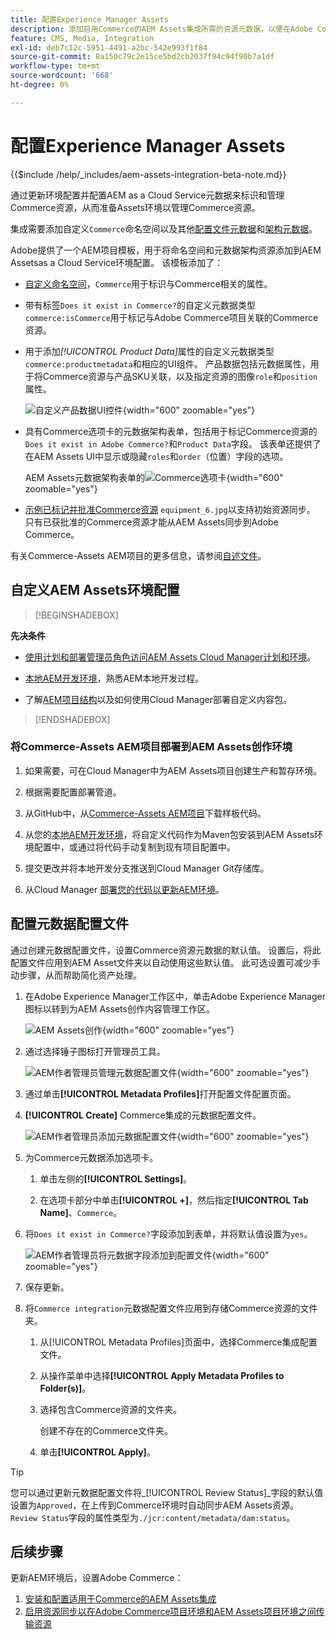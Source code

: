 ```yaml
---
title: 配置Experience Manager Assets
description: 添加启用Commerce的AEM Assets集成所需的资源元数据，以便在Adobe Commerce和Experience Manager Assets项目之间同步资源。
feature: CMS, Media, Integration
exl-id: deb7c12c-5951-4491-a2bc-542e993f1f84
source-git-commit: 8a150c79c2e15ce5bd2cb2037f94c94f90b7a1df
workflow-type: tm+mt
source-wordcount: '668'
ht-degree: 0%

---
```


# 配置Experience Manager Assets

{{$include /help/_includes/aem-assets-integration-beta-note.md}}

通过更新环境配置并配置AEM as a Cloud Service元数据来标识和管理Commerce资源，从而准备Assets环境以管理Commerce资源。

集成需要添加自定义`Commerce`命名空间以及其他[配置文件元数据](https://experienceleague.adobe.com/en/docs/experience-manager-cloud-service/content/assets/manage/metadata-profiles)和[架构元数据](https://experienceleague.adobe.com/en/docs/experience-manager-cloud-service/content/assets/manage/metadata-schemas)。

Adobe提供了一个AEM项目模板，用于将命名空间和元数据架构资源添加到AEM Assetsas a Cloud Service环境配置。 该模板添加了：

- [自定义命名空间](https://github.com/ankumalh/assets-commerce/blob/main/ui.config/jcr_root/apps/commerce/config/org.apache.sling.jcr.repoinit.RepositoryInitializer~commerce-namespaces.cfg.json)，`Commerce`用于标识与Commerce相关的属性。

- 带有标签`Does it exist in Commerce?`的自定义元数据类型`commerce:isCommerce`用于标记与Adobe Commerce项目关联的Commerce资源。

- 用于添加&#x200B;*[!UICONTROL Product Data]*&#x200B;属性的自定义元数据类型`commerce:productmetadata`和相应的UI组件。 产品数据包括元数据属性，用于将Commerce资源与产品SKU关联，以及指定资源的图像`role`和`position`属性。

  ![自定义产品数据UI控件](./assets/aem-commerce-sku-metadata-fields-from-template.png){width="600" zoomable="yes"}

- 具有Commerce选项卡的元数据架构表单，包括用于标记Commerce资源的`Does it exist in Adobe Commerce?`和`Product Data`字段。 该表单还提供了在AEM Assets UI中显示或隐藏`roles`和`order`（位置）字段的选项。

  AEM Assets元数据架构表单的![Commerce选项卡](./assets/assets-configure-metadata-schema-form-editor.png){width="600" zoomable="yes"}

- [示例已标记并批准Commerce资源](https://github.com/ankumalh/assets-commerce/blob/main/ui.content/src/main/content/jcr_root/content/dam/wknd/en/activities/hiking/equipment_6.jpg/.content.xml) `equipment_6.jpg`以支持初始资源同步。 只有已获批准的Commerce资源才能从AEM Assets同步到Adobe Commerce。

有关Commerce-Assets AEM项目的更多信息，请参阅[自述文件](https://github.com/ankumalh/assets-commerce)。

## 自定义AEM Assets环境配置

>[!BEGINSHADEBOX]

**先决条件**

- [使用计划和部署管理员角色访问AEM Assets Cloud Manager计划和环境](https://experienceleague.adobe.com/en/docs/experience-manager-cloud-service/content/onboarding/journey/cloud-manager#access-sysadmin-bo)。

- [本地AEM开发环境](https://experienceleague.adobe.com/en/docs/experience-manager-learn/cloud-service/local-development-environment-set-up/overview)，熟悉AEM本地开发过程。

- 了解[AEM项目结构](https://experienceleague.adobe.com/zh-hans/docs/experience-manager-cloud-service/content/implementing/developing/aem-project-content-package-structure)以及如何使用Cloud Manager部署自定义内容包。

>[!ENDSHADEBOX]

### 将Commerce-Assets AEM项目部署到AEM Assets创作环境

1. 如果需要，可在Cloud Manager中为AEM Assets项目创建生产和暂存环境。

1. 根据需要配置部署管道。

1. 从GitHub中，从[Commerce-Assets AEM项目](https://github.com/ankumalh/assets-commerce)下载样板代码。

1. 从您的[本地AEM开发环境](https://experienceleague.adobe.com/en/docs/experience-manager-learn/cloud-service/local-development-environment-set-up/overview)，将自定义代码作为Maven包安装到AEM Assets环境配置中，或通过将代码手动复制到现有项目配置中。

1. 提交更改并将本地开发分支推送到Cloud Manager Git存储库。

1. 从Cloud Manager [部署您的代码以更新AEM环境](https://experienceleague.adobe.com/en/docs/experience-manager-cloud-service/content/implementing/using-cloud-manager/deploy-code#deploying-code-with-cloud-manager)。

## 配置元数据配置文件

通过创建元数据配置文件，设置Commerce资源元数据的默认值。 设置后，将此配置文件应用到AEM Asset文件夹以自动使用这些默认值。 此可选设置可减少手动步骤，从而帮助简化资产处理。

1. 在Adobe Experience Manager工作区中，单击Adobe Experience Manager图标以转到为AEM Assets创作内容管理工作区。

   ![AEM Assets创作](./assets/aem-assets-authoring.png){width="600" zoomable="yes"}

1. 通过选择锤子图标打开管理员工具。

   ![AEM作者管理员管理元数据配置文件](./assets/aem-manage-metadata-profiles.png){width="600" zoomable="yes"}

1. 通过单击&#x200B;**[!UICONTROL Metadata Profiles]**&#x200B;打开配置文件配置页面。

1. **[!UICONTROL Create]** Commerce集成的元数据配置文件。

   ![AEM作者管理员添加元数据配置文件](./assets/aem-create-metadata-profile.png){width="600" zoomable="yes"}

1. 为Commerce元数据添加选项卡。

   1. 单击左侧的&#x200B;**[!UICONTROL Settings]**。

   1. 在选项卡部分中单击&#x200B;**[!UICONTROL +]**，然后指定&#x200B;**[!UICONTROL Tab Name]**、`Commerce`。

1. 将`Does it exist in Commerce?`字段添加到表单，并将默认值设置为`yes`。

   ![AEM作者管理员将元数据字段添加到配置文件](./assets/aem-edit-metadata-profile-fields.png){width="600" zoomable="yes"}

1. 保存更新。

1. 将`Commerce integration`元数据配置文件应用到存储Commerce资源的文件夹。

   1. 从[!UICONTROL  Metadata Profiles]页面中，选择Commerce集成配置文件。

   1. 从操作菜单中选择&#x200B;**[!UICONTROL Apply Metadata Profiles to Folder(s)]**。

   1. 选择包含Commerce资源的文件夹。

      创建不存在的Commerce文件夹。

   1. 单击&#x200B;**[!UICONTROL Apply]**。

>[!TIP]
>
>您可以通过更新元数据配置文件将&#x200B;_[!UICONTROL Review Status]_字段的默认值设置为`Approved`，在上传到Commerce环境时自动同步AEM Assets资源。 `Review Status`字段的属性类型为`./jcr:content/metadata/dam:status`。


## 后续步骤

更新AEM环境后，设置Adobe Commerce：

1. [安装和配置适用于Commerce的AEM Assets集成](aem-assets-configure-commerce.md)
2. [启用资源同步以在Adobe Commerce项目环境和AEM Assets项目环境之间传输资源](aem-assets-setup-synchronization.md)
